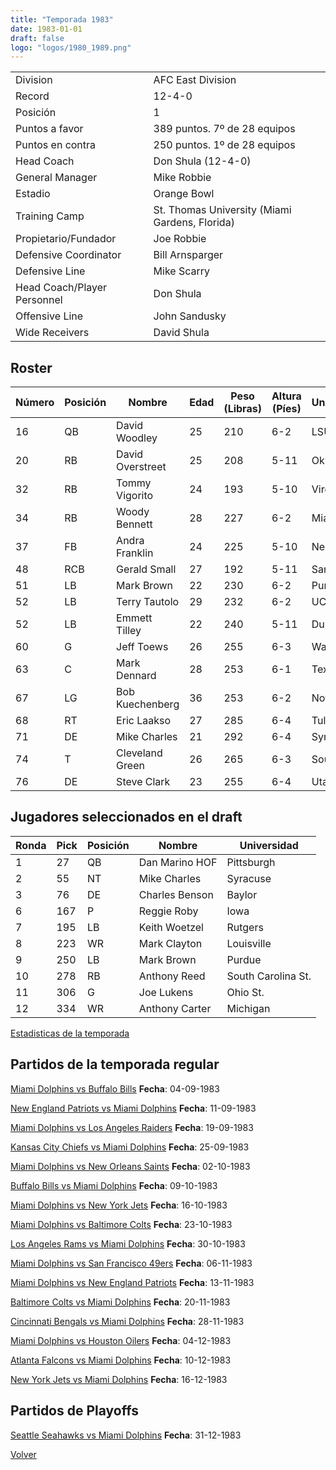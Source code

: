 ```yaml
---
title: "Temporada 1983"
date: 1983-01-01
draft: false
logo: "logos/1980_1989.png"
---
```


|                      |                      |
|-------------------------|---------------------------|
| Division               | AFC East Division            |
| Record                 | 12-4-0              |
| Posición               | 1            |
| Puntos a favor         | 389 puntos. 7º de 28 equipos           |
| Puntos en contra       | 250 puntos. 1º de 28 equipos       |
| Head Coach             | Don Shula (12-4-0)               |
| General Manager        | Mike Robbie      |
| Estadio                | Orange Bowl             |
| Training Camp          | St. Thomas University (Miami Gardens, Florida)        |
| Propietario/Fundador | Joe Robbie |
| Defensive Coordinator | Bill Arnsparger |
| Defensive Line | Mike Scarry |
| Head Coach/Player Personnel | Don Shula |
| Offensive Line | John Sandusky |
| Wide Receivers | David Shula |


## Roster

| Número | Posición | Nombre           | Edad | Peso (Libras) | Altura (Píes) | Universidad          |
|--------|----------|------------------|------|---------------|---------------|----------------------|
| 16 | QB | David Woodley | 25 | 210 | 6-2 | LSU |
| 20 | RB | David Overstreet | 25 | 208 | 5-11 | Oklahoma |
| 32 | RB | Tommy Vigorito | 24 | 193 | 5-10 | Virginia |
| 34 | RB | Woody Bennett | 28 | 227 | 6-2 | Miami (FL) |
| 37 | FB | Andra Franklin | 24 | 225 | 5-10 | Nebraska |
| 48 | RCB | Gerald Small | 27 | 192 | 5-11 | San Jose St. |
| 51 | LB | Mark Brown | 22 | 230 | 6-2 | Purdue |
| 52 | LB | Terry Tautolo | 29 | 232 | 6-2 | UCLA |
| 52 | LB | Emmett Tilley | 22 | 240 | 5-11 | Duke |
| 60 | G | Jeff Toews | 26 | 255 | 6-3 | Washington |
| 63 | C | Mark Dennard | 28 | 253 | 6-1 | Texas A&M |
| 67 | LG | Bob Kuechenberg | 36 | 253 | 6-2 | Notre Dame |
| 68 | RT | Eric Laakso | 27 | 285 | 6-4 | Tulane |
| 71 | DE | Mike Charles | 21 | 292 | 6-4 | Syracuse |
| 74 | T | Cleveland Green | 26 | 265 | 6-3 | Southern |
| 76 | DE | Steve Clark | 23 | 255 | 6-4 | Utah |


## Jugadores seleccionados en el draft

| Ronda | Pick | Posición | Nombre           | Universidad          |
|-------|------|----------|------------------|----------------------|
| 1 | 27 | QB | Dan Marino HOF | Pittsburgh |
| 2 | 55 | NT | Mike Charles | Syracuse |
| 3 | 76 | DE | Charles Benson | Baylor |
| 6 | 167 | P | Reggie Roby | Iowa |
| 7 | 195 | LB | Keith Woetzel | Rutgers |
| 8 | 223 | WR | Mark Clayton | Louisville |
| 9 | 250 | LB | Mark Brown | Purdue |
| 10 | 278 | RB | Anthony Reed | South Carolina St. |
| 11 | 306 | G | Joe Lukens | Ohio St. |
| 12 | 334 | WR | Anthony Carter | Michigan |



[Estadisticas de la temporada](/historia/stats/1983)

## Partidos de la temporada regular

[Miami Dolphins vs Buffalo Bills](/historia/partidos/mia-buf-19830904) **Fecha**: 04-09-1983

[New England Patriots vs Miami Dolphins](/historia/partidos/ne-mia-19830911) **Fecha**: 11-09-1983

[Miami Dolphins vs Los Angeles Raiders](/historia/partidos/mia-rai-19830919) **Fecha**: 19-09-1983

[Kansas City Chiefs vs Miami Dolphins](/historia/partidos/kc-mia-19830925) **Fecha**: 25-09-1983

[Miami Dolphins vs New Orleans Saints](/historia/partidos/mia-no-19831002) **Fecha**: 02-10-1983

[Buffalo Bills vs Miami Dolphins](/historia/partidos/buf-mia-19831009) **Fecha**: 09-10-1983

[Miami Dolphins vs New York Jets](/historia/partidos/mia-nyj-19831016) **Fecha**: 16-10-1983

[Miami Dolphins vs Baltimore Colts](/historia/partidos/mia-clt-19831023) **Fecha**: 23-10-1983

[Los Angeles Rams vs Miami Dolphins](/historia/partidos/lar-mia-19831030) **Fecha**: 30-10-1983

[Miami Dolphins vs San Francisco 49ers](/historia/partidos/mia-sf-19831106) **Fecha**: 06-11-1983

[Miami Dolphins vs New England Patriots](/historia/partidos/mia-ne-19831113) **Fecha**: 13-11-1983

[Baltimore Colts vs Miami Dolphins](/historia/partidos/clt-mia-19831120) **Fecha**: 20-11-1983

[Cincinnati Bengals vs Miami Dolphins](/historia/partidos/cin-mia-19831128) **Fecha**: 28-11-1983

[Miami Dolphins vs Houston Oilers](/historia/partidos/mia-hou-19831204) **Fecha**: 04-12-1983

[Atlanta Falcons vs Miami Dolphins](/historia/partidos/atl-mia-19831210) **Fecha**: 10-12-1983

[New York Jets vs Miami Dolphins](/historia/partidos/nyj-mia-19831216) **Fecha**: 16-12-1983




## Partidos de Playoffs

[Seattle Seahawks vs Miami Dolphins](/historia/partidos/sea-mia-19831231) **Fecha**: 31-12-1983




[Volver](/historia)